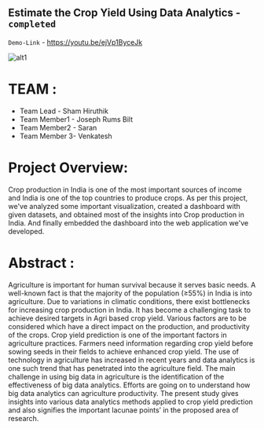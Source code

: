 ## Estimate the Crop Yield Using Data Analytics - `completed`

`Demo-Link` - https://youtu.be/ejVp1ByceJk

![alt1](./Final%20Deliverables/Demo%20Screenshots%20and%20Video%20link/1.png)

# TEAM :
* Team Lead - Sham Hiruthik
* Team Member1 - Joseph Rums Bilt
* Team Member2 - Saran
* Team Member 3- Venkatesh

# Project Overview:

Crop production in India is one of the most important sources of income and India is one of the top countries to produce crops. As per this project, we've analyzed some important visualization, created a dashboard with given datasets, and obtained most of the insights into Crop production in India. And finally embedded the dashboard into the web application we've developed.

# Abstract :

Agriculture is important for human survival because it serves basic needs. A well-known fact is that the majority of the population (≥55%) in India is into agriculture. Due to variations in climatic conditions, there exist bottlenecks for increasing crop production in India. It has become a challenging task to achieve desired targets in Agri based crop yield. Various factors are to be considered which have a direct impact on the production, and productivity of the crops. Crop yield prediction is one of the important factors in agriculture practices. Farmers need information regarding crop yield before sowing seeds in their fields to achieve enhanced crop yield. The use of technology in agriculture has increased in recent years and data analytics is one such trend that has penetrated into the agriculture field. The main challenge in using big data in agriculture is the identification of the effectiveness of big data analytics. Efforts are going on to understand how big data analytics can agriculture productivity. The present study gives insights into various data analytics methods applied to crop yield prediction and also signifies the important lacunae points’ in the proposed area of research.
